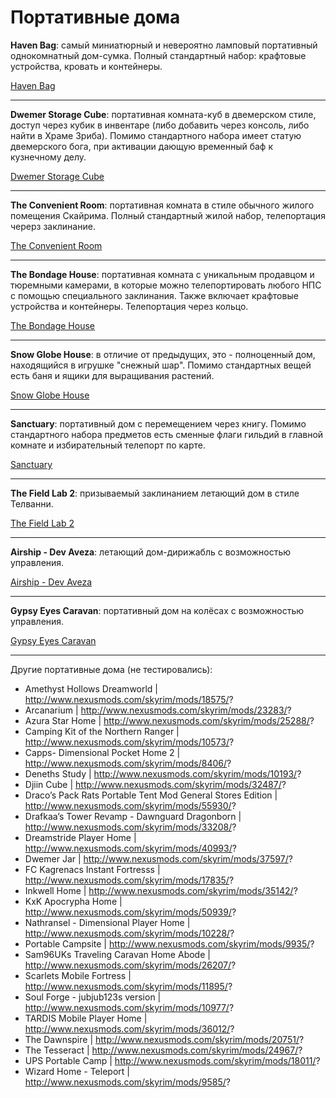 # Портативные дома

**Haven Bag**: самый миниатюрный и невероятно ламповый портативный однокомнатный дом-сумка. Полный стандартный набор: крафтовые устройства, кровать и контейнеры.

[Haven Bag](http://www.nexusmods.com/skyrim/mods/21454/)

------

**Dwemer Storage Cube**: портативная комната-куб в двемерском стиле, доступ через кубик в инвентаре (либо добавить через консоль, либо найти в Храме Зриба). Помимо стандартного набора имеет статую двемерского бога, при активации дающую временный баф к кузнечному делу.

[Dwemer Storage Cube](http://www.nexusmods.com/skyrim/mods/78798/)

------

**The Convenient Room**: портативная комната в стиле обычного жилого помещения Скайрима. Полный стандартный жилой набор, телепортация черерз заклинание.

[The Convenient Room](http://www.nexusmods.com/skyrim/mods/54706/)

------

**The Bondage House**: портативная комната с уникальным продавцом и тюремными камерами, в которые можно телепортировать любого НПС с помощью специального заклинания. Также включает крафтовые устройства и контейнеры. Телепортация через кольцо.

[The Bondage House](http://www.loverslab.com/files/file/2866-the-bondage-house/)

------

**Snow Globe House**: в отличие от предыдущих, это - полноценный дом, находящийся в игрушке "снежный шар". Помимо стандартных вещей есть баня и ящики для выращивания растений.

[Snow Globe House](http://www.nexusmods.com/skyrim/mods/50170/)

------

**Sanctuary**: портативный дом с перемещением через книгу. Помимо стандартного набора предметов есть сменные флаги гильдий в главной комнате и избирательный телепорт по карте.

[Sanctuary](http://www.nexusmods.com/skyrim/mods/36113/)

------

**The Field Lab 2**: призываемый заклинанием летающий дом в стиле Телванни.

[The Field Lab 2](http://www.nexusmods.com/skyrim/mods/51094/)

------

**Airship - Dev Aveza**: летающий дом-дирижабль с возможностью управления.

[Airship - Dev Aveza](http://www.nexusmods.com/skyrim/mods/24234/)

------

**Gypsy Eyes Caravan**: портативный дом на колёсах с возможностью управления.

[Gypsy Eyes Caravan](http://www.nexusmods.com/skyrim/mods/33219/)

------

Другие портативные дома (не тестировались):

+ Amethyst Hollows Dreamworld | http://www.nexusmods.com/skyrim/mods/18575/?
+ Arcanarium | http://www.nexusmods.com/skyrim/mods/23283/?
+ Azura Star Home | http://www.nexusmods.com/skyrim/mods/25288/?
+ Camping Kit of the Northern Ranger | http://www.nexusmods.com/skyrim/mods/10573/?
+ Capps- Dimensional Pocket Home 2 | http://www.nexusmods.com/skyrim/mods/8406/?
+ Deneths Study | http://www.nexusmods.com/skyrim/mods/10193/?
+ Djiin Cube | http://www.nexusmods.com/skyrim/mods/32487/?
+ Draco’s Pack Rats Portable Tent Mod General Stores Edition | http://www.nexusmods.com/skyrim/mods/55930/?
+ Drafkaa’s Tower Revamp - Dawnguard Dragonborn | http://www.nexusmods.com/skyrim/mods/33208/?
+ Dreamstride Player Home | http://www.nexusmods.com/skyrim/mods/40993/?
+ Dwemer Jar | http://www.nexusmods.com/skyrim/mods/37597/?
+ FC Kagrenacs Instant Fortresss | http://www.nexusmods.com/skyrim/mods/17835/?
+ Inkwell Home | http://www.nexusmods.com/skyrim/mods/35142/?
+ KxK Apocrypha Home | http://www.nexusmods.com/skyrim/mods/50939/?
+ Nathransel - Dimensional Player Home | http://www.nexusmods.com/skyrim/mods/10228/?
+ Portable Campsite | http://www.nexusmods.com/skyrim/mods/9935/?
+ Sam96UKs Traveling Caravan Home Abode | http://www.nexusmods.com/skyrim/mods/26207/?
+ Scarlets Mobile Fortress | http://www.nexusmods.com/skyrim/mods/11895/?
+ Soul Forge - jubjub123s version | http://www.nexusmods.com/skyrim/mods/10977/?
+ TARDIS Mobile Player Home | http://www.nexusmods.com/skyrim/mods/36012/?
+ The Dawnspire | http://www.nexusmods.com/skyrim/mods/20751/?
+ The Tesseract | http://www.nexusmods.com/skyrim/mods/24967/?
+ UPS Portable Camp | http://www.nexusmods.com/skyrim/mods/18011/?
+ Wizard Home - Teleport | http://www.nexusmods.com/skyrim/mods/9585/?
